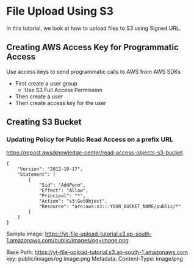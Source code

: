 
# File Upload Using S3

In this tutorial, we look at how to upload files to S3 using Signed URL.

## Creating AWS Access Key for Programmatic Access

Use access keys to send programmatic calls to AWS from AWS SDKs

- First create a user group
  - Use S3 Full Access Permission
- Then create a user
- Then create access key for the user

## Creating S3 Bucket

### Updating Policy for Public Read Access on a prefix URL

https://repost.aws/knowledge-center/read-access-objects-s3-bucket


```
{
    "Version": "2012-10-17",
    "Statement": [
        {
            "Sid": "AddPerm",
            "Effect": "Allow",
            "Principal": "*",
            "Action": "s3:GetObject",
            "Resource": "arn:aws:s3:::YOUR_BUCKET_NAME/public/*"
        }
    ]
}
```

Sample image: https://yt-file-upload-tutorial.s3.ap-south-1.amazonaws.com/public/images/og+image.png 

Base Path: https://yt-file-upload-tutorial.s3.ap-south-1.amazonaws.com
key: public/images/og image.png
Metadata: 
Content-Type: image/png